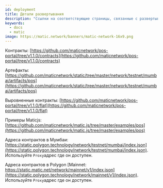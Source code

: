 ```yaml
---
id: deployment
title: Детали развертывания
description: "Ссылки на соответствующие страницы, связанные с развертыванием."
keywords:
  - docs
  - matic
image: https://matic.network/banners/matic-network-16x9.png
---
```


Контракты: [https://github.com/maticnetwork/pos-portal/tree/v1.1.0/contracts](https://github.com/maticnetwork/pos-portal/tree/v1.1.0/contracts)

Артефакты: [https://github.com/maticnetwork/static/tree/master/network/testnet/mumbai/artifacts/pos](https://github.com/maticnetwork/static/tree/master/network/testnet/mumbai/artifacts/pos)

Выровненные контракты: [https://github.com/maticnetwork/pos-portal/tree/v1.1.0/flat](https://github.com/maticnetwork/pos-portal/tree/v1.1.0/flat)

Примеры Maticjs: [https://github.com/maticnetwork/matic.js/tree/master/examples/pos](https://github.com/maticnetwork/matic.js/tree/master/examples/pos)

Адреса контрактов в Мумбаи: [https://static.polygon.technology/network/testnet/mumbai/index.json](https://static.polygon.technology/network/testnet/mumbai/index.json). Используйте `Proxy`адрес где он доступен.

Адреса контрактов в Polygon [Mainnet: https://static.matic.net/network/mainnet/v1/index.json](https://static.polygon.technology/network/mainnet/v1/index.json). Используйте `Proxy`адрес где он доступен.
